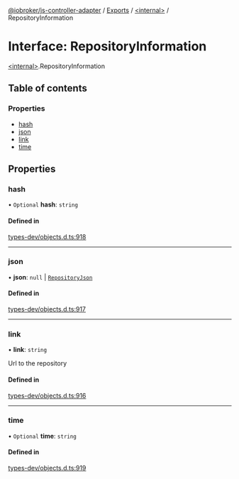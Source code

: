 [@iobroker/js-controller-adapter](../README.md) / [Exports](../modules.md) / [\<internal\>](../modules/internal_.md) / RepositoryInformation

# Interface: RepositoryInformation

[\<internal\>](../modules/internal_.md).RepositoryInformation

## Table of contents

### Properties

- [hash](internal_.RepositoryInformation.md#hash)
- [json](internal_.RepositoryInformation.md#json)
- [link](internal_.RepositoryInformation.md#link)
- [time](internal_.RepositoryInformation.md#time)

## Properties

### hash

• `Optional` **hash**: `string`

#### Defined in

[types-dev/objects.d.ts:918](https://github.com/ioBroker/ioBroker.js-controller/blob/20b08f31/packages/types-dev/objects.d.ts#L918)

___

### json

• **json**: ``null`` \| [`RepositoryJson`](internal_.RepositoryJson.md)

#### Defined in

[types-dev/objects.d.ts:917](https://github.com/ioBroker/ioBroker.js-controller/blob/20b08f31/packages/types-dev/objects.d.ts#L917)

___

### link

• **link**: `string`

Url to the repository

#### Defined in

[types-dev/objects.d.ts:916](https://github.com/ioBroker/ioBroker.js-controller/blob/20b08f31/packages/types-dev/objects.d.ts#L916)

___

### time

• `Optional` **time**: `string`

#### Defined in

[types-dev/objects.d.ts:919](https://github.com/ioBroker/ioBroker.js-controller/blob/20b08f31/packages/types-dev/objects.d.ts#L919)
